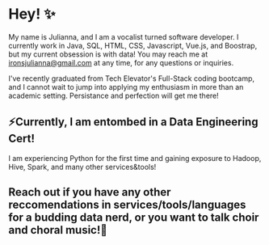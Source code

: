  # Hey! ✨

 My name is Julianna, and I am a vocalist turned software developer.
 I currently work in Java, SQL, HTML, CSS, Javascript, Vue.js, and Boostrap,
 but my current obsession is with data!
 You may reach me at ironsjulianna@gmail.com at any time, for any questions or inquiries.
 
 I've recently graduated from Tech Elevator's Full-Stack coding bootcamp, and I cannot wait to jump into
 applying my enthusiasm in more than an academic setting. Persistance and perfection will get me there!
  
## ⚡Currently, I am entombed in a Data Engineering Cert! 
 I am experiencing Python for the first time and gaining exposure to Hadoop, Hive, Spark,
 and many other services&tools!
 
 
## Reach out if you have any other reccomendations in services/tools/languages for a budding data nerd, or you want to talk choir and choral music!💬
<!--
**JuliannaCynthia/JuliannaCynthia** is a ✨ _special_ ✨ repository because its `README.md` (this file) appears on your GitHub profile.

Here are some ideas to get you started:

- 🔭 I’m currently working on ...
- 🌱 I’m currently learning ...
- 👯 I’m looking to collaborate on ...
- 🤔 I’m looking for help with ...
- 💬 Ask me about ...
- 📫 How to reach me: ...
- 😄 Pronouns: ...
- ⚡ Fun fact: ...
-->

